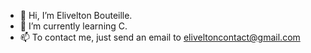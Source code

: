 - 👋 Hi, I’m Elivelton Bouteille.
- 🌱 I’m currently learning C.
- 📫 To contact me, just send an email to eliveltoncontact@gmail.com

<!---
xxvelho/xxvelho is a ✨ special ✨ repository because its `README.md` (this file) appears on your GitHub profile.
You can click the Preview link to take a look at your changes.
--->
